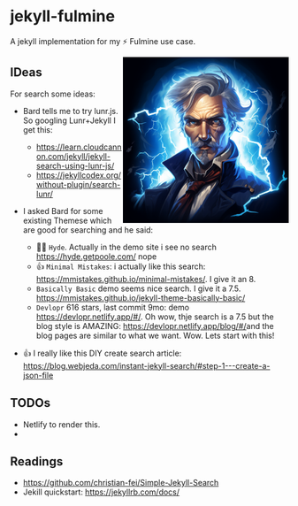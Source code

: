 # jekyll-fulmine
A jekyll implementation for my ⚡️ Fulmine use case.

 <img src='https://github.com/palladius/jekyll-fulmine/raw/master/fulmine/logo.png' height='300' align='right' />

## IDeas

For search some ideas:

* Bard tells me to try lunr.js. So googling Lunr+Jekyll I get this:
  * <https://learn.cloudcannon.com/jekyll/jekyll-search-using-lunr-js/>
  * <https://jekyllcodex.org/without-plugin/search-lunr/>
* I asked Bard for some existing Themese which are good for searching and he said:
  * 👎🏾 `Hyde`. Actually in the demo site i see no search <https://hyde.getpoole.com/> nope
  * 👍 `Minimal Mistakes`: i actually like this search: <https://mmistakes.github.io/minimal-mistakes/>. I give it an 8.
  * `Basically Basic` demo seems nice search. I give it a 7.5. <https://mmistakes.github.io/jekyll-theme-basically-basic/>
  * `Devlopr` 616 stars, last commit 9mo: demo <https://devlopr.netlify.app/#/>. Oh wow, thje search is a 7.5 but the blog style
    is AMAZING: <https://devlopr.netlify.app/blog/#/>and the blog pages are similar to what we want. Wow.
    Lets start with this!

* 👍 I really like this DIY create search article: <https://blog.webjeda.com/instant-jekyll-search/#step-1---create-a-json-file>

## TODOs

* Netlify to render this.
*

## Readings

* <https://github.com/christian-fei/Simple-Jekyll-Search>
* Jekill quickstart: <https://jekyllrb.com/docs/>
